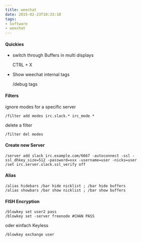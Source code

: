 ```yaml
---
title: weechat
date: 2015-02-23T10:33:18
tags: 
- Software
- weechat
---
```


#### Quickies

* switch through Buffers in multi displays

    CTRL + X

* Show weechat internal tags

    /debug tags

#### Filters

ignore modes for a specific server

    /filter add modes irc.slack.* irc_mode *

delete a filter

    /filter del modes

#### Create new Server

    /server add slack irc.example.com/6667 -autoconnect -ssl -ssl_dhkey_size=512 -password=xxx -username=user -nicks=user
    /set irc.server.slack.ssl_verify off

#### Alias

    /alias hidebars /bar hide nicklist ; /bar hide buffers
    /alias showbars /bar show nicklist ; /bar show buffers

#### FISH Encryption

    /blowkey set user2 pass
    /blowkey set -server freenode #CHAN PASS

oder einfach Keyless

    /blowkey exchange user

